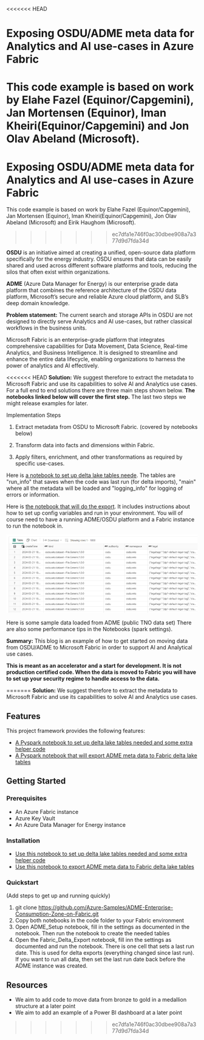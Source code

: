 <<<<<<< HEAD
 
# Exposing OSDU/ADME meta data for Analytics and AI use-cases in Azure Fabric

This code example is based on work by Elahe Fazel (Equinor/Capgemini), Jan Mortensen (Equinor), Iman Kheiri(Equinor/Capgemini) and Jon Olav Abeland (Microsoft). 
=======
# Exposing OSDU/ADME meta data for Analytics and AI use-cases in Azure Fabric

This code example is based on work by Elahe Fazel (Equinor/Capgemini), Jan Mortensen (Equinor), Iman Kheiri(Equinor/Capgemini), Jon Olav Abeland (Microsoft) and Eirik Haughom (Microsoft).
>>>>>>> ec7dfa1e746f0ac30dbee908a7a377d9d7fda34d

**OSDU** is an initiative aimed at creating a unified, open-source data platform specifically for the energy industry. OSDU ensures that data can be easily shared and used across different software platforms and tools, reducing the silos that often exist within organizations. 

**ADME** (Azure Data Manager for Energy) is our enterprise grade data platform that combines the reference architecture of the OSDU data platform, Microsoft’s secure and reliable Azure cloud platform, and SLB’s deep domain knowledge.

**Problem statement:** The current search and storage APIs in OSDU are not designed to directly serve Analytics and AI use-cases, but rather classical workflows in the business units.

Microsoft Fabric is an enterprise-grade platform that integrates comprehensive capabilities for Data Movement, Data Science, Real-time Analytics, and Business Intelligence. It is designed to streamline and enhance the entire data lifecycle, enabling organizations to harness the power of analytics and AI effectively.

<<<<<<< HEAD
**Solution:** We suggest therefore to extract the metadata to Microsoft Fabric and use its capabilities to solve AI and Analytics use cases. For a full end to end solutions there are three main steps shown below. **The notebooks linked below will cover the first step.** The last two steps we might release examples for later.

Implementation Steps

1. Extract metadata from OSDU to Microsoft Fabric. (covered by notebooks below)

2. Transform data into facts and dimensions within Fabric.

3. Apply filters, enrichment, and other transformations as required by specific use-cases.

Here is [a notebook to set up delta lake tables neede](/code/ADME_Setup.ipynb). The tables are "run_info" that saves when the code was last run (for delta imports), "main" where all the metadata will be loaded and "logging_info" for logging of errors or information.

Here is [the notebook that will do the export](/code/Fabric_Delta_Export.ipynb). It includes instructions about how to set up config variables and run in your environment. You will of course need to have a running ADME/OSDU platform and a Fabric instance to run the notebook in.


![alt text](images/example_data.png)

Here is some sample data loaded from ADME (public TNO data set)
There are also some performance tips in the Notebooks (spark settings). 

**Summary:** This blog is an example of how to get started on moving data from OSDU/ADME to Microsoft Fabric in order to support AI and Analytical use cases.

**This is meant as an accelerator and a start for development. It is not production certified code. When the data is moved to Fabric you will have to set up your security regime to handle access to the data.** 

=======
**Solution:** We suggest therefore to extract the metadata to Microsoft Fabric and use its capabilities to solve AI and Analytics use cases.

## Features

This project framework provides the following features:

* [A Pyspark notebook to set up delta lake tables needed and some extra helper code](/code/ADME_Setup.ipynb)
* [A Pyspark notebook that will export ADME meta data to Fabric delta lake tables](/code/Fabric_Delta_Export.ipynb)


## Getting Started

### Prerequisites

- An Azure Fabric instance
- Azure Key Vault
- An Azure Data Manager for Energy instance 


### Installation

- [Use this notebook to set up delta lake tables needed and some extra helper code](/code/ADME_Setup.ipynb)
- [Use this notebook to export ADME meta data to Fabric delta lake tables](/code/Fabric_Delta_Export.ipynb)


### Quickstart
(Add steps to get up and running quickly)

1. git clone https://github.com/Azure-Samples/ADME-Enterprise-Consumption-Zone-on-Fabric.git
2. Copy both notebooks in the code folder to your Fabric environment
3. Open ADME_Setup notebook, fill in the settings as documented in the notebook. Then run the notebook to create the needed tables
4. Open the Fabric_Delta_Export notebook, fill inn the settings as documented and run the notebook. There is one cell that sets a last run date. This is used for delta exports (everything changed since last run). If you want to run all data, then set the last run date back before the ADME instance was created.


## Resources

- We aim to add code to move data from bronze to gold in a medallion structure at a later point
- We aim to add an example of a Power BI dashboard at a later point
>>>>>>> ec7dfa1e746f0ac30dbee908a7a377d9d7fda34d
